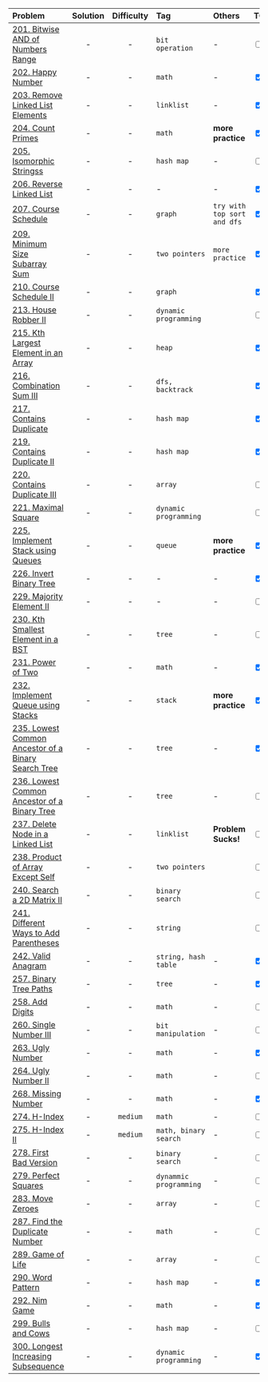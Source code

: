 | Problem | Solution | Difficulty | Tag | Others | TODO |
| :-------- | :-----: |     :----:     |      :----     |     :----    |   :----   |
| [201. Bitwise AND of Numbers Range](https://leetcode.com/problems/bitwise-and-of-numbers-range/)  | - | - | ```bit operation``` | - | <input type="checkbox"> |
| [202. Happy Number](https://leetcode.com/problems/happy-number/)  | - | - | ```math``` | - | <input type="checkbox" checked="checked"> |
| [203. Remove Linked List Elements](https://leetcode.com/problems/remove-linked-list-elements/)  | - | - | ```linklist``` | - | <input type="checkbox" checked="checked"> |
| [204. Count Primes](https://leetcode.com/problems/count-primes/)  | - | - | ```math``` | **more practice** | <input type="checkbox" checked="checked"> |
| [205. Isomorphic Stringss](https://leetcode.com/problems/isomorphic-strings/)  | - | - | ```hash map``` | - | <input type="checkbox"> |
| [206. Reverse Linked List](https://leetcode.com/problems/reverse-linked-list/) | - | - | - | - | <input type="checkbox" checked="checked"> |
| [207. Course Schedule](https://leetcode.com/problems/course-schedule/) | - | - | ```graph``` | ```try with top sort and dfs``` | <input type="checkbox" checked="checked"> |
| [209. Minimum Size Subarray Sum](https://leetcode.com/problems/minimum-size-subarray-sum/) | - | - | ```two pointers``` | ```more practice``` | <input type="checkbox" checked="checked"> |
| [210. Course Schedule II](https://leetcode.com/problems/course-schedule-ii/) | - | - | ```graph``` | | <input type="checkbox" checked="checked"> |
| [213. House Robber II](https://leetcode.com/problems/house-robber-ii/) | - | - | ```dynamic programming``` | | <input type="checkbox"> |
| [215. Kth Largest Element in an Array](https://leetcode.com/problems/kth-largest-element-in-an-array/) | - | - | ```heap``` | | <input type="checkbox" checked="checked"> |
| [216. Combination Sum III](https://leetcode.com/problems/combination-sum-iii/) | - | - | ```dfs, backtrack``` |  | <input type="checkbox" checked="checked"> |
| [217. Contains Duplicate](https://leetcode.com/problems/contains-duplicate/) | - | - | ```hash map``` |  | <input type="checkbox" checked="checked"> |
| [219. Contains Duplicate II](https://leetcode.com/problems/contains-duplicate-ii/) | - | - | ```hash map``` |  | <input type="checkbox" checked="checked"> |
| [220. Contains Duplicate III](https://leetcode.com/problems/contains-duplicate-iii/) | - | - | ```array``` |  | <input type="checkbox"> |
| [221. Maximal Square](https://leetcode.com/problems/maximal-square/) | - | - | ```dynamic programming``` |  | <input type="checkbox"> |
| [225. Implement Stack using Queues](https://leetcode.com/problems/implement-stack-using-queues/) | - | - | ```queue``` | **more practice** | <input type="checkbox" checked="checked"> |
| [226. Invert Binary Tree](https://leetcode.com/problems/invert-binary-tree/) | - | - | - | - | <input type="checkbox" checked="checked"> |
| [229. Majority Element II](https://leetcode.com/problems/majority-element-ii/) | - | - | - | - | <input type="checkbox"> |
| [230. Kth Smallest Element in a BST](https://leetcode.com/problems/kth-smallest-element-in-a-bst/) | - | - | ```tree``` | - | <input type="checkbox"> |
| [231. Power of Two](https://leetcode.com/problems/power-of-two/) | - | - | ```math``` | - | <input type="checkbox" checked="checked"> |
| [232. Implement Queue using Stacks](https://leetcode.com/problems/implement-queue-using-stacks/) | - | - | ```stack``` | **more practice** | <input type="checkbox" checked="checked"> |
| [235. Lowest Common Ancestor of a Binary Search Tree](https://leetcode.com/problems/lowest-common-ancestor-of-a-binary-search-tree/) | - | - | ```tree``` | - | <input type="checkbox" checked="checked"> |
| [236. Lowest Common Ancestor of a Binary Tree](https://leetcode.com/problems/lowest-common-ancestor-of-a-binary-tree/) | - | - | ```tree``` | - | <input type="checkbox"> |
| [237. Delete Node in a Linked List](https://leetcode.com/problems/delete-node-in-a-linked-list/)   | - | - | ```linklist``` | **Problem Sucks!** | <input type="checkbox"> |
| [238. Product of Array Except Self](https://leetcode.com/problems/product-of-array-except-self/)   | - | - | ```two pointers``` |  | <input type="checkbox"> |
| [240. Search a 2D Matrix II](https://leetcode.com/problems/search-a-2d-matrix-ii/)   | - | - | ```binary search``` |  | <input type="checkbox"> |
| [241. Different Ways to Add Parentheses](https://leetcode.com/problems/different-ways-to-add-parentheses/)   | - | - | ```string``` |  | <input type="checkbox"> |
| [242. Valid Anagram](https://leetcode.com/problems/valid-anagram/)     | - | - | ```string, hash table``` | - | <input type="checkbox" checked="checked"> |
| [257. Binary Tree Paths](https://leetcode.com/problems/binary-tree-paths/)     | - | - | ```tree``` | - | <input type="checkbox" checked="checked"> |
| [258. Add Digits](https://leetcode.com/problems/add-digits/)     | - | - | ```math``` | - | <input type="checkbox"> |
| [260. Single Number III](https://leetcode.com/problems/single-number-iii/)     | - | - | ```bit manipulation``` | - | <input type="checkbox"> |
| [263. Ugly Number](https://leetcode.com/problems/ugly-number/)     | - | - | ```math``` | - | <input type="checkbox" checked="checked"> |
| [264. Ugly Number II](https://leetcode.com/problems/ugly-number-ii/)     | - | - | ```math``` | - | <input type="checkbox"> |
| [268. Missing Number](https://leetcode.com/problems/missing-number/)     | - | - | ```math``` | - | <input type="checkbox" checked="checked"> |
| [274. H-Index](https://leetcode.com/problems/h-index/) | - | `medium` | ```math``` | - | <input type="checkbox"> |
| [275. H-Index II](https://leetcode.com/problems/h-index-ii/) | - | `medium` | `math, binary search` | - | <input type="checkbox"> |
| [278. First Bad Version](https://leetcode.com/problems/first-bad-version/)     | - | - | ```binary search``` | - | <input type="checkbox" chekced="checked"> |
| [279. Perfect Squares](https://leetcode.com/problems/perfect-squares/)     | - | - | ```dynammic programming``` | - | <input type="checkbox"> |
| [283. Move Zeroes](https://leetcode.com/problems/move-zeroes/)     | - | - | ```array``` | - | <input type="checkbox"> |
| [287. Find the Duplicate Number](https://leetcode.com/problems/find-the-duplicate-number/)     | - | - | ```math``` | - | <input type="checkbox"> |
| [289. Game of Life](https://leetcode.com/problems/game-of-life/)     | - | - | ```array``` | - | <input type="checkbox"> |
| [290. Word Pattern](https://leetcode.com/problems/word-pattern/)     | - | - | ```hash map``` | - | <input type="checkbox" checked="checked"> |
| [292. Nim Game](https://leetcode.com/problems/nim-game/)     | - | - | ```math``` | - | <input type="checkbox" checked="checked"> |
| [299. Bulls and Cows](https://leetcode.com/problems/bulls-and-cows/)     | - | - | ```hash map``` | - | <input type="checkbox"> |
| [300. Longest Increasing Subsequence](https://leetcode.com/problems/longest-increasing-subsequence/)     | - | - | ```dynamic programming``` | - | <input type="checkbox" checked="checked"> |